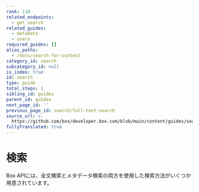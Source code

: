 ```yaml
---
rank: 110
related_endpoints:
  - get_search
related_guides:
  - metadata
  - users
required_guides: []
alias_paths:
  - /docs/search-for-content
category_id: search
subcategory_id: null
is_index: true
id: search
type: guide
total_steps: 1
sibling_id: guides
parent_id: guides
next_page_id: ''
previous_page_id: search/full-text-search
source_url: >-
  https://github.com/box/developer.box.com/blob/main/content/guides/search/index.md
fullyTranslated: true
---
```

# 検索

Box APIには、全文検索とメタデータ検索の両方を使用した検索方法がいくつか用意されています。
